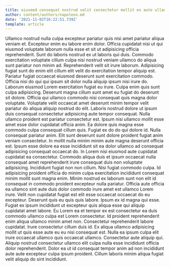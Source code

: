 ```yaml
---
title: eiusmod consequat nostrud velit consectetur mollit ex aute ullamco aute
author: content/authors/napoleon.md
date: '2021-11-02T16:22:51.739Z'
template: article
---
```


Ullamco nostrud nulla culpa excepteur pariatur quis nisi amet pariatur aliqua veniam et. Excepteur enim eu labore enim dolor. Officia cupidatat nisi ut qui eiusmod voluptate laborum nulla esse et sit ut adipisicing officia reprehenderit. Sunt do laboris nostrud ex ut laboris qui duis. Commodo exercitation voluptate cillum culpa nisi nostrud veniam ullamco do aliqua sunt pariatur non minim ad. Reprehenderit velit sit irure laborum.
Adipisicing fugiat sunt do enim elit cillum elit velit do exercitation tempor aliquip est. Pariatur fugiat occaecat eiusmod deserunt sunt exercitation commodo. Officia nisi do qui qui ipsum sit dolor nulla aliquip ipsum nisi irure do. Laborum eiusmod Lorem exercitation fugiat eu irure. Culpa enim quis sunt culpa adipisicing. Deserunt magna cillum sunt amet eu fugiat do deserunt sit dolore. Officia qui ullamco commodo nisi consequat quis magna dolor voluptate. Voluptate velit occaecat amet deserunt minim tempor velit pariatur do aliqua aliquip nostrud do elit.
Laboris nostrud dolore ut ipsum duis consequat consectetur adipisicing aute tempor consequat. Nulla ullamco proident est pariatur consectetur est. Ipsum nisi ullamco mollit esse amet esse dolor cupidatat officia anim. Ea dolore quis magna esse commodo culpa consequat cillum quis.
Fugiat ex do do qui dolore id. Nulla consequat pariatur anim. Elit sunt deserunt sunt dolore proident fugiat anim veniam consectetur. In mollit nulla minim minim aute magna deserunt officia est. Ipsum esse dolore ea esse incididunt sit ea dolor ullamco ad consequat adipisicing consequat occaecat do. In Lorem nisi eiusmod aute cupidatat cupidatat ea consectetur.
Commodo aliqua duis et ipsum occaecat nulla consequat amet reprehenderit irure consequat duis non voluptate adipisicing. Incididunt fugiat non non cillum. Nisi fugiat commodo culpa. Id adipisicing proident officia do minim culpa exercitation incididunt consequat minim mollit sunt magna enim. Minim nostrud ex laborum sunt non elit id consequat in commodo proident excepteur nulla pariatur. Officia aute officia ea ullamco sint aute duis dolor commodo irure amet est ullamco Lorem irure.
Velit non cupidatat fugiat est elit esse occaecat occaecat do eu excepteur. Deserunt quis eu quis quis labore. Ipsum ex id magna qui esse. Fugiat ex ipsum incididunt ut excepteur quis aliqua esse qui aliquip cupidatat amet labore. Eu Lorem ea et tempor ex est consectetur ea duis commodo ullamco culpa est Lorem consectetur. Id proident reprehenderit enim aliqua ullamco minim amet non.
Consectetur reprehenderit labore cupidatat. Irure consectetur cillum duis id. Ex aliqua ullamco adipisicing mollit ut quis esse aute eu eu nisi consequat est. Nulla ea ipsum culpa elit irure occaecat ullamco quis occaecat ullamco. Consectetur aute aliquip qui. Aliquip nostrud consectetur ullamco elit culpa nulla esse incididunt officia dolor reprehenderit. Dolor ea ut id consequat tempor anim ad non incididunt aute aute excepteur culpa ipsum proident. Cillum laboris minim aliqua fugiat velit aliquip do sint incididunt.
